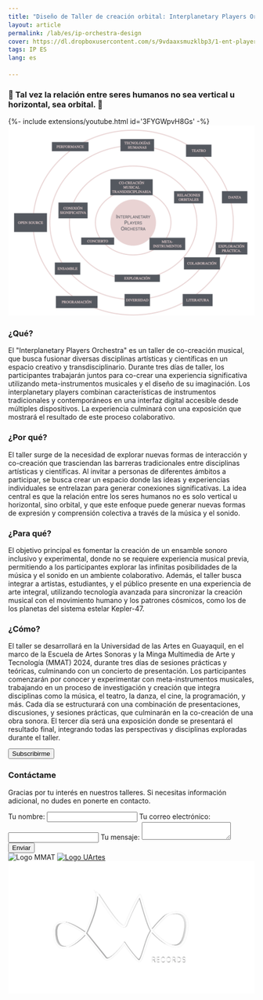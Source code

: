 ```yaml
---
title: "Diseño de Taller de creación orbital: Interplanetary Players Orchestra (ES)"
layout: article
permalink: /lab/es/ip-orchestra-design
cover: https://dl.dropboxusercontent.com/s/9vdaaxsmuzklbp3/1-ent-player-yellow.jpg?raw=1
tags: IP ES
lang: es

---
```

### 🐚 Tal vez la relación entre seres humanos no sea vertical u horizontal, sea orbital. 🧬

<div>{%- include extensions/youtube.html id='3FYGWpvH8Gs' -%}</div>

<img src="/img/lab/Interplanetary-Orchestra.ESP.png" alt="Interplanetary Orchestra GIF">


### ¿Qué?
El "Interplanetary Players Orchestra" es un taller de co-creación musical, que busca fusionar diversas disciplinas artísticas y científicas en un espacio creativo y transdisciplinario. Durante tres días de taller, los participantes trabajarán juntos para co-crear una experiencia significativa utilizando meta-instrumentos musicales y el diseño de su imaginación. Los interplanetary players combinan características de instrumentos tradicionales y contemporáneos en una interfaz digital accesible desde múltiples dispositivos. La experiencia culminará con una exposición que mostrará el resultado de este proceso colaborativo.

###  ¿Por qué?
El taller surge de la necesidad de explorar nuevas formas de interacción y co-creación que trasciendan las barreras tradicionales entre disciplinas artísticas y científicas. Al invitar a personas de diferentes ámbitos a participar, se busca crear un espacio donde las ideas y experiencias individuales se entrelazan para generar conexiones significativas. La idea central es que la relación entre los seres humanos no es solo vertical u horizontal, sino orbital, y que este enfoque puede generar nuevas formas de expresión y comprensión colectiva a través de la música y el sonido.

###  ¿Para qué?
El objetivo principal es fomentar la creación de un ensamble sonoro inclusivo y experimental, donde no se requiere experiencia musical previa, permitiendo a los participantes explorar las infinitas posibilidades de la música y el sonido en un ambiente colaborativo. Además, el taller busca integrar a artistas, estudiantes, y el público presente en una experiencia de arte integral, utilizando tecnología avanzada para sincronizar la creación musical con el movimiento humano y los patrones cósmicos, como los de los planetas del sistema estelar Kepler-47.


###  ¿Cómo?
El taller se desarrollará en la Universidad de las Artes en Guayaquil, en el marco de la Escuela de Artes Sonoras y la Minga Multimedia de Arte y Tecnología (MMAT) 2024, durante tres días de sesiones prácticas y teóricas, culminando con un concierto de presentación. Los participantes comenzarán por conocer y experimentar con meta-instrumentos musicales, trabajando en un proceso de investigación y creación que integra disciplinas como la música, el teatro, la danza, el cine, la programación, y más. Cada día se estructurará con una combinación de presentaciones, discusiones, y sesiones prácticas, que culminarán en la co-creación de una obra sonora. El tercer día será una exposición donde se presentará el resultado final, integrando todas las perspectivas y disciplinas exploradas durante el taller.


<div class="contact-form">
    <form action="#" method="post" onsubmit="location.href='/lab/es/ip-orchestra-subscription'; return false;">
        <button type="submit">Subscribirme</button>
    </form>
</div>



<div class="p-5"></div>

<div class="form-container">
  <h3>Contáctame</h3>
  <p>Gracias por tu interés en nuestros talleres. Si necesitas información adicional, no dudes en ponerte en contacto.</p>
  
  <form
    action="https://formspree.io/f/mqkrdkde"
    method="POST"
    class="contact-form"
  >
    <label>
      Tu nombre:
      <input type="text" name="name" required>
    </label>
    <label>
      Tu correo electrónico:
      <input type="email" name="email" required>
    </label>
    <label>
      Tu mensaje:
      <textarea name="message" required></textarea>
    </label>
    <button type="submit">Enviar</button>
  </form>
</div>

<div class="p-5"></div>

<div class="logo-grid">
    <img src="https://www.dropbox.com/scl/fi/nh8l7j56uidh2cdd4uut4/MMAT-BLANCO-2024.png?rlkey=jgmdll83abavbv06hnzn934jv&raw=1" alt="Logo MMAT">
    <a href="https://www.uartes.edu.ec" target="_blank">
        <img src="https://www.dropbox.com/scl/fi/h2x74tzmdz97nd871blek/LOGO-UARTES-BLANCO.png?rlkey=2qykue2qyo0zyt5ch4fkic7kd&st=01dslfp8&raw=1" alt="Logo UArtes">
    </a>
    <img src="/img/about/mw-logo-transparent.png" alt="Logo Interplanetary Orchestra">
</div>
